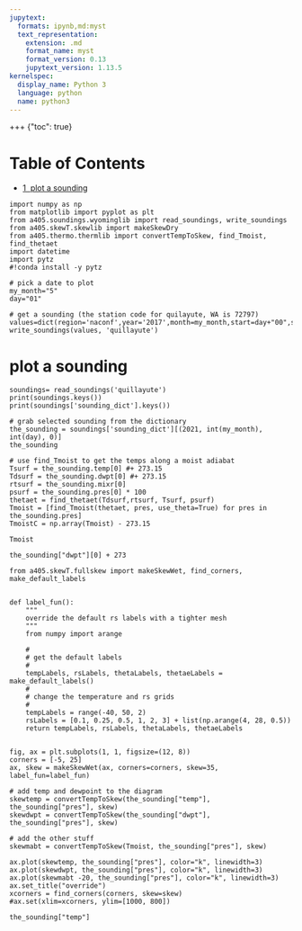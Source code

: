 ```yaml
---
jupytext:
  formats: ipynb,md:myst
  text_representation:
    extension: .md
    format_name: myst
    format_version: 0.13
    jupytext_version: 1.13.5
kernelspec:
  display_name: Python 3
  language: python
  name: python3
---
```


+++ {"toc": true}

<h1>Table of Contents<span class="tocSkip"></span></h1>
<div class="toc" style="margin-top: 1em;"><ul class="toc-item"><li><span><a href="#plot-a-sounding" data-toc-modified-id="plot-a-sounding-1"><span class="toc-item-num">1&nbsp;&nbsp;</span>plot a sounding</a></span></li></ul></div>

```{code-cell} ipython3
import numpy as np
from matplotlib import pyplot as plt
from a405.soundings.wyominglib import read_soundings, write_soundings
from a405.skewT.skewlib import makeSkewDry
from a405.thermo.thermlib import convertTempToSkew, find_Tmoist, find_thetaet
import datetime
import pytz
#!conda install -y pytz
```

```{code-cell} ipython3
# pick a date to plot
my_month="5"
day="01"
```

```{code-cell} ipython3
# get a sounding (the station code for quilayute, WA is 72797)
values=dict(region='naconf',year='2017',month=my_month,start=day+"00",stop=day+'00',station='72797')
write_soundings(values, 'quillayute')
```

# plot a sounding

```{code-cell} ipython3
soundings= read_soundings('quillayute')
print(soundings.keys())
print(soundings['sounding_dict'].keys())
```

```{code-cell} ipython3
# grab selected sounding from the dictionary
the_sounding = soundings['sounding_dict'][(2021, int(my_month), int(day), 0)]
the_sounding
```

```{code-cell} ipython3
# use find_Tmoist to get the temps along a moist adiabat
Tsurf = the_sounding.temp[0] #+ 273.15
Tdsurf = the_sounding.dwpt[0] #+ 273.15
rtsurf = the_sounding.mixr[0] 
psurf = the_sounding.pres[0] * 100
thetaet = find_thetaet(Tdsurf,rtsurf, Tsurf, psurf)
Tmoist = [find_Tmoist(thetaet, pres, use_theta=True) for pres in the_sounding.pres]
TmoistC = np.array(Tmoist) - 273.15
```

```{code-cell} ipython3
Tmoist
```

```{code-cell} ipython3
the_sounding["dwpt"][0] + 273
```

```{code-cell} ipython3
from a405.skewT.fullskew import makeSkewWet, find_corners, make_default_labels


def label_fun():
    """
    override the default rs labels with a tighter mesh
    """
    from numpy import arange

    #
    # get the default labels
    #
    tempLabels, rsLabels, thetaLabels, thetaeLabels = make_default_labels()
    #
    # change the temperature and rs grids
    #
    tempLabels = range(-40, 50, 2)
    rsLabels = [0.1, 0.25, 0.5, 1, 2, 3] + list(np.arange(4, 28, 0.5))
    return tempLabels, rsLabels, thetaLabels, thetaeLabels


fig, ax = plt.subplots(1, 1, figsize=(12, 8))
corners = [-5, 25]
ax, skew = makeSkewWet(ax, corners=corners, skew=35, label_fun=label_fun)

# add temp and dewpoint to the diagram
skewtemp = convertTempToSkew(the_sounding["temp"], the_sounding["pres"], skew)
skewdwpt = convertTempToSkew(the_sounding["dwpt"], the_sounding["pres"], skew)

# add the other stuff
skewmabt = convertTempToSkew(Tmoist, the_sounding["pres"], skew)

ax.plot(skewtemp, the_sounding["pres"], color="k", linewidth=3)
ax.plot(skewdwpt, the_sounding["pres"], color="k", linewidth=3)
ax.plot(skewmabt -20, the_sounding["pres"], color="k", linewidth=3)
ax.set_title("override")
xcorners = find_corners(corners, skew=skew)
#ax.set(xlim=xcorners, ylim=[1000, 800])
```

```{code-cell} ipython3
the_sounding["temp"]
```

```{code-cell} ipython3

```
